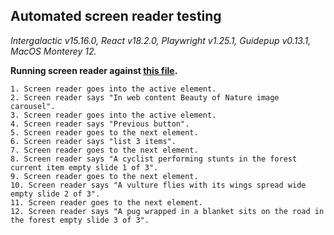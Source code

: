## Automated screen reader testing

_Intergalactic v15.16.0, React v18.2.0, Playwright v1.25.1,
Guidepup v0.13.1, MacOS Monterey 12._

**Running screen reader against [this file](https://github.com/semrush/intergalactic/blob/master/website/docs/components/carousel/examples/dots.tsx).**

```
1. Screen reader goes into the active element.
2. Screen reader says "In web content Beauty of Nature image carousel".
3. Screen reader goes into the active element.
4. Screen reader says "Previous button".
5. Screen reader goes to the next element.
6. Screen reader says "list 3 items".
7. Screen reader goes to the next element.
8. Screen reader says "A cyclist performing stunts in the forest current item empty slide 1 of 3".
9. Screen reader goes to the next element.
10. Screen reader says "A vulture flies with its wings spread wide empty slide 2 of 3".
11. Screen reader goes to the next element.
12. Screen reader says "A pug wrapped in a blanket sits on the road in the forest empty slide 3 of 3".
```
